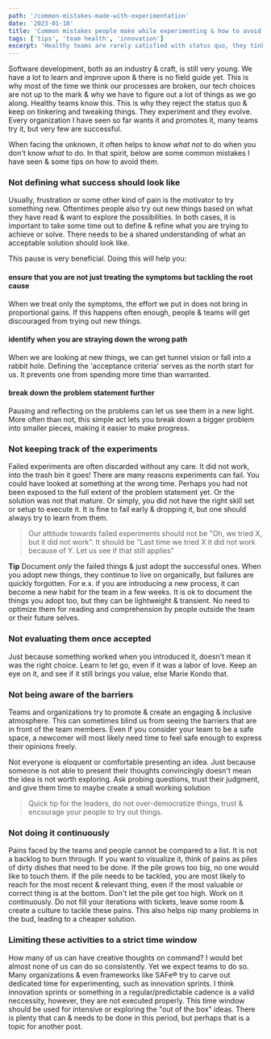 ```yaml
---
path: '/common-mistakes-made-with-experimentation'
date: '2023-01-18'
title: 'Common mistakes people make while experimenting & how to avoid them'
tags: ['tips', 'team health', 'innovation']
excerpt: 'Healthy teams are rarely satisfied with status quo, they tinker & they improve. However, there are many ways it can go wrong!'
---
```


Software development, both as an industry & craft, is still very young. We have a lot to learn and improve upon & there is no field guide yet. This is why most of the time we think our processes are broken, our tech choices are not up to the mark & why we have to figure out a lot of things as we go along. Healthy teams know this. This is why they reject the status quo & keep on tinkering and tweaking things. They experiment and they evolve. Every organization I have seen so far wants it and promotes it, many teams try it, but very few are successful.

When facing the unknown, it often helps to know _what not_ to do when you don't know _what_ to do. In that spirit, below are some common mistakes I have seen & some tips on how to avoid them.

### Not defining what success should look like

Usually, frustration or some other kind of pain is the motivator to try something new. Oftentimes people also try out new things based on what they have read & want to explore the possibilities. In both cases, it is important to take some time out to define & refine what you are trying to achieve or solve. There needs to be a shared understanding of what an acceptable solution should look like.

This pause is very beneficial. Doing this will help you:

#### ensure that you are not just treating the symptoms but tackling the root cause

When we treat only the symptoms, the effort we put in does not bring in proportional gains. If this happens often enough, people & teams will get discouraged from trying out new things.

#### identify when you are straying down the wrong path

When we are looking at new things, we can get tunnel vision or fall into a rabbit hole. Defining the 'acceptance criteria' serves as the north start for us. It prevents one from spending more time than warranted.

#### break down the problem statement further

Pausing and reflecting on the problems can let us see them in a new light. More often than not, this simple act lets you break down a bigger problem into smaller pieces, making it easier to make progress.

### Not keeping track of the experiments

Failed experiments are often discarded without any care. It did not work, into the trash bin it goes! There are many reasons experiments can fail. You could have looked at something at the wrong time. Perhaps you had not been exposed to the full extent of the problem statement yet. Or the solution was not that mature. Or simply, you did not have the right skill set or setup to execute it. It is fine to fail early & dropping it, but one should always try to learn from them.

> Our attitude towards failed experiments should not be "Oh, we tried X, but it did not work". It should be "Last time we tried X it did not work because of Y. Let us see if that still applies"

**Tip**
Document _only_ the failed things & just adopt the successful ones. When you adopt new things, they continue to live on organically, but failures are quickly forgotten. For e.x. if you are introducing a new process, it can become a new habit for the team in a few weeks. It is ok to document the things you adopt too, but they can be lightweight & transient. No need to optimize them for reading and comprehension by people outside the team or their future selves.

### Not evaluating them once accepted

Just because something worked when you introduced it, doesn't mean it was the right choice. Learn to let go, even if it was a labor of love. Keep an eye on it, and see if it still brings you value, else Marie Kondo that.

### Not being aware of the barriers

Teams and organizations try to promote & create an engaging & inclusive atmosphere. This can sometimes blind us from seeing the barriers that are in front of the team members. Even if you consider your team to be a safe space, a newcomer will most likely need time to feel safe enough to express their opinions freely.

Not everyone is eloquent or comfortable presenting an idea. Just because someone is not able to present their thoughts convincingly doesn't mean the idea is not worth exploring. Ask probing questions, trust their judgment, and give them time to maybe create a small working solution

> Quick tip for the leaders, do not over-democratize things, trust & encourage your people to try out things.

### Not doing it continuously

Pains faced by the teams and people cannot be compared to a list. It is not a backlog to burn through. If you want to visualize it, think of pains as piles of dirty dishes that need to be done. If the pile grows too big, no one would like to touch them. If the pile needs to be tackled, you are most likely to reach for the most recent & relevant thing, even if the most valuable or correct thing is at the bottom. Don't let the pile get too high. Work on it continuously. Do not fill your iterations with tickets, leave some room & create a culture to tackle these pains. This also helps nip many problems in the bud, leading to a cheaper solution.

### Limiting these activities to a strict time window

How many of us can have creative thoughts on command? I would bet almost none of us can do so consistently. Yet we expect teams to do so. Many organizations & even frameworks like SAFe® try to carve out dedicated time for experimenting, such as innovation sprints. I think innovation sprints or something in a regular/predictable cadence is a valid neccessity, however, they are not executed properly. This time window should be used for intensive or exploring the "out of the box" ideas. There is plenty that can & needs to be done in this period, but perhaps that is a topic for another post.
